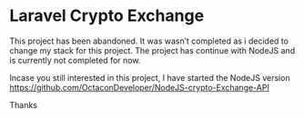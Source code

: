 # Laravel Crypto Exchange

This project has been abandoned. It was wasn’t completed as i decided to change my stack for this project. The project has continue with NodeJS and is currently not completed for now.

Incase you still interested in this project, I have started the NodeJS version 
https://github.com/OctaconDeveloper/NodeJS-crypto-Exchange-API

Thanks
